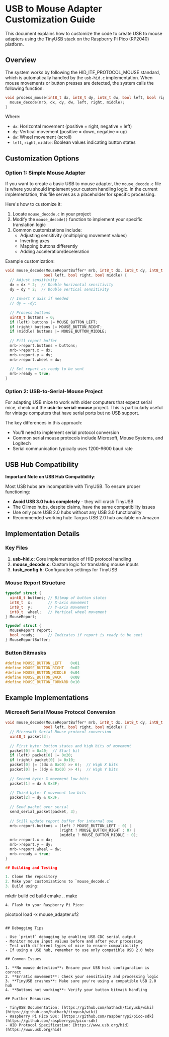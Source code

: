 # USB to Mouse Adapter Customization Guide

This document explains how to customize the code to create USB to mouse adapters using the TinyUSB stack on the Raspberry Pi Pico (RP2040) platform.

## Overview

The system works by following the HID_ITF_PROTOCOL_MOUSE standard, which is automatically handled by the `usb-hid.c` implementation. When mouse movements or button presses are detected, the system calls the following function:

```c
void process_mouse(int8_t dx, int8_t dy, int8_t dw, bool left, bool right, bool middle) {
  mouse_decode(mrb, dx, dy, dw, left, right, middle);
}
```

Where:
- `dx`: Horizontal movement (positive = right, negative = left)
- `dy`: Vertical movement (positive = down, negative = up)
- `dw`: Wheel movement (scroll)
- `left`, `right`, `middle`: Boolean values indicating button states

## Customization Options

### Option 1: Simple Mouse Adapter

If you want to create a basic USB to mouse adapter, the `mouse_decode.c` file is where you should implement your custom handling logic. In the current implementation, this file serves as a placeholder for specific processing.

Here's how to customize it:

1. Locate `mouse_decode.c` in your project
2. Modify the `mouse_decode()` function to implement your specific translation logic
3. Common customizations include:
   - Adjusting sensitivity (multiplying movement values)
   - Inverting axes
   - Mapping buttons differently
   - Adding acceleration/deceleration

Example customization:

```c
void mouse_decode(MouseReportBuffer* mrb, int8_t dx, int8_t dy, int8_t dw, 
                 bool left, bool right, bool middle) {
  // Adjust sensitivity
  dx = dx * 2;  // Double horizontal sensitivity
  dy = dy * 2;  // Double vertical sensitivity
  
  // Invert Y axis if needed
  // dy = -dy;
  
  // Process buttons
  uint8_t buttons = 0;
  if (left) buttons |= MOUSE_BUTTON_LEFT;
  if (right) buttons |= MOUSE_BUTTON_RIGHT;
  if (middle) buttons |= MOUSE_BUTTON_MIDDLE;
  
  // Fill report buffer
  mrb->report.buttons = buttons;
  mrb->report.x = dx;
  mrb->report.y = dy;
  mrb->report.wheel = dw;
  
  // Set report as ready to be sent
  mrb->ready = true;
}
```

### Option 2: USB-to-Serial-Mouse Project

For adapting USB mice to work with older computers that expect serial mice, check out the **usb-to-serial-mouse** project. This is particularly useful for vintage computers that have serial ports but no USB support.

The key differences in this approach:
- You'll need to implement serial protocol conversion
- Common serial mouse protocols include Microsoft, Mouse Systems, and Logitech
- Serial communication typically uses 1200-9600 baud rate

## USB Hub Compatibility

**Important Note on USB Hub Compatibility**:

Most USB hubs are incompatible with TinyUSB. To ensure proper functioning:

- **Avoid USB 3.0 hubs completely** - they will crash TinyUSB
- The Olimex hubs, despite claims, have the same compatibility issues
- Use only pure USB 2.0 hubs without any USB 3.0 functionality
- Recommended working hub: Targus USB 2.0 hub available on Amazon

## Implementation Details

### Key Files

1. **usb-hid.c**: Core implementation of HID protocol handling
2. **mouse_decode.c**: Custom logic for translating mouse inputs
3. **tusb_config.h**: Configuration settings for TinyUSB

### Mouse Report Structure

```c
typedef struct {
  uint8_t buttons; // Bitmap of button states
  int8_t  x;       // X-axis movement
  int8_t  y;       // Y-axis movement
  int8_t  wheel;   // Vertical wheel movement
} MouseReport;

typedef struct {
  MouseReport report;
  bool ready;      // Indicates if report is ready to be sent
} MouseReportBuffer;
```

### Button Bitmasks

```c
#define MOUSE_BUTTON_LEFT    0x01
#define MOUSE_BUTTON_RIGHT   0x02
#define MOUSE_BUTTON_MIDDLE  0x04
#define MOUSE_BUTTON_BACK    0x08
#define MOUSE_BUTTON_FORWARD 0x10
```

## Example Implementations

### Microsoft Serial Mouse Protocol Conversion

```c
void mouse_decode(MouseReportBuffer* mrb, int8_t dx, int8_t dy, int8_t dw, 
                 bool left, bool right, bool middle) {
  // Microsoft Serial Mouse protocol conversion
  uint8_t packet[3];
  
  // First byte: button states and high bits of movement
  packet[0] = 0x40;  // Start bit
  if (left) packet[0] |= 0x20;
  if (right) packet[0] |= 0x10;
  packet[0] |= ((dx & 0xC0) >> 6);  // High X bits
  packet[0] |= ((dy & 0xC0) >> 4);  // High Y bits
  
  // Second byte: X movement low bits
  packet[1] = dx & 0x3F;
  
  // Third byte: Y movement low bits
  packet[2] = dy & 0x3F;
  
  // Send packet over serial
  send_serial_packet(packet, 3);
  
  // Still update report buffer for internal use
  mrb->report.buttons = (left ? MOUSE_BUTTON_LEFT : 0) |
                        (right ? MOUSE_BUTTON_RIGHT : 0) |
                        (middle ? MOUSE_BUTTON_MIDDLE : 0);
  mrb->report.x = dx;
  mrb->report.y = dy;
  mrb->report.wheel = dw;
  mrb->ready = true;
}

## Building and Testing

1. Clone the repository
2. Make your customizations to `mouse_decode.c`
3. Build using:
   ```
   mkdir build
   cd build
   cmake ..
   make
   ```
4. Flash to your Raspberry Pi Pico:
   ```
   picotool load -x mouse_adapter.uf2
   ```
   
## Debugging Tips

- Use `printf` debugging by enabling USB CDC serial output
- Monitor mouse input values before and after your processing
- Test with different types of mice to ensure compatibility
- If using a USB hub, remember to use only compatible USB 2.0 hubs

## Common Issues

1. **No mouse detection**: Ensure your USB host configuration is correct
2. **Erratic movement**: Check your sensitivity and processing logic
3. **TinyUSB crashes**: Make sure you're using a compatible USB 2.0 hub
4. **Buttons not working**: Verify your button bitmask handling

## Further Resources

- TinyUSB Documentation: [https://github.com/hathach/tinyusb/wiki](https://github.com/hathach/tinyusb/wiki)
- Raspberry Pi Pico SDK: [https://github.com/raspberrypi/pico-sdk](https://github.com/raspberrypi/pico-sdk)
- HID Protocol Specification: [https://www.usb.org/hid](https://www.usb.org/hid)
